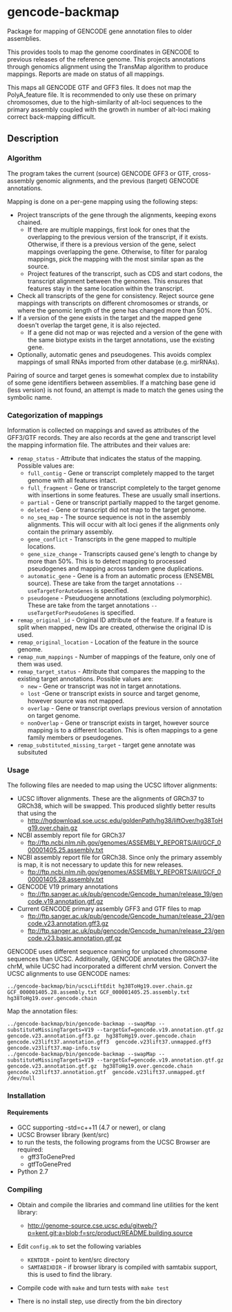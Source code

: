 # gencode-backmap
Package for mapping of GENCODE gene annotation files to older assemblies.

This provides tools to map the genome coordinates in GENCODE to previous
releases of the reference genome.  This projects annotations through genomics
alignment using the TransMap algorithm to produce mappings.  Reports are made
on status of all mappings.

This maps all GENCODE GTF and GFF3 files. It does not map the PolyA_feature
file. It is recommended to only use these on primary chromosomes, due to the
high-similarity of alt-loci sequences to the primary assembly coupled with the
growth in number of alt-loci making correct back-mapping difficult.

## Description

### Algorithm

The program takes the current (source) GENCODE GFF3 or GTF, cross-assembly
genomic alignments, and the previous (target) GENCODE annotations.

Mapping is done on a per-gene mapping using the following steps:

- Project transcripts of the gene through the alignments, keeping
  exons chained.
  - If there are multiple mappings, first look for ones that the overlapping
    to the previous version of the transcript, if it exists.  Otherwise, if
    there is a previous version of the gene, select mappings overlapping the
    gene.  Otherwise, to filter for paralog mappings, pick the mapping with
    the most similar span as the source.
  - Project features of the transcript, such as CDS and start codons,
    the transcript alignment between the genomes.  This ensures that
    features stay in the same location within the transcript.
- Check all transcripts of the gene for consistency.  Reject source gene mappings
  with transcripts on different chromosomes or strands, or where
  the genomic length of the gene has changed more than 50%.
- If a version of the gene exists in the target and the mapped gene doesn't
  overlap the target gene, it is also rejected.
  - If a gene did not map or was rejected and a version of the gene with the
    same biotype exists in the target annotations, use the existing gene.
- Optionally, automatic genes and pseudogenes.  This avoids complex mappings of
  small RNAs imported from other database (e.g. mirRNAs).

Pairing of source and target genes is somewhat complex due to instability of
some gene identifiers between assemblies.  If a matching base gene id (less
version) is not found, an attempt is made to match the genes using the
symbolic name.


### Categorization of mappings 

Information is collected on mappings and saved as attributes of the
GFF3/GTF records.  They are also records at the gene and transcript level
the mapping information file.  The attributes and their values are:

- `remap_status` - Attribute that indicates the status of the mapping. Possible values are:
  - `full_contig` - Gene or transcript completely mapped to the target genome with all features intact.
  - `full_fragment` -  Gene or transcript completely to the target genome with insertions in some features.
      These are usually small insertions.
  - `partial` - Gene or transcript partially mapped to the target genome.
  - `deleted` - Gene or transcript did not map to the target genome.
  - `no_seq_map` - The source sequence is not in the assembly alignments. This
      will occur with alt loci genes if the alignments only contain the primary assembly.
  - `gene_conflict` - Transcripts in the gene mapped to multiple locations.
  - `gene_size_change` - Transcripts caused gene's length to change by more than 50%.
     This is to detect mapping to processed pseudogenes and mapping across tandem gene duplications.
  - `automatic_gene` - Gene is a from an automatic process (ENSEMBL source).  These
     are take from the target annotations `--useTargetForAutoGenes` is specified.
  - `pseudogene` - Pseuduogene annotations (excluding polymorphic).  These
     are take from the target annotations `--useTargetForPseudoGenes` is specified.
- `remap_original_id` - Original ID attribute of the feature.  If a feature is split when mapped,
  new IDs are created, otherwise the original ID is used.
- `remap_original_location` - Location of the feature in the source genome.
- `remap_num_mappings` - Number of mappings of the feature, only one of them was used.
- `remap_target_status` - Attribute that compares the mapping to the existing target annotations. Possible values are:
  - `new` - Gene or transcript was not in target annotations.
  - `lost` -Gene or transcript exists in source and target genome, however source was not mapped.
  - `overlap` - Gene or transcript overlaps previous version of annotation on target genome.
  - `nonOverlap` - Gene or transcript exists in target, however source mapping is to a different location.
    This is often mappings to a gene family members or pseudogenes.
- `remap_substituted_missing_target` - target gene annotate was subsituted 

### Usage

The following files are needed to map using the UCSC liftover alignments:

- UCSC liftover alignments.  These are the alignments of GRCh37 to GRCh38,
  which will be swapped.  This produced slightly better results that using the
  - http://hgdownload.soe.ucsc.edu/goldenPath/hg38/liftOver/hg38ToHg19.over.chain.gz
- NCBI assembly report file for GRCh37
  - ftp://ftp.ncbi.nlm.nih.gov/genomes/ASSEMBLY_REPORTS/All/GCF_000001405.25.assembly.txt
- NCBI assembly report file for GRCh38.  Since only the primary assembly is
  map, it is not necessary to update this for new releases.
  - ftp://ftp.ncbi.nlm.nih.gov/genomes/ASSEMBLY_REPORTS/All/GCF_000001405.28.assembly.txt
- GENCODE V19 primary annotations
  - ftp://ftp.sanger.ac.uk/pub/gencode/Gencode_human/release_19/gencode.v19.annotation.gtf.gz
- Current GENCODE primary assembly GFF3 and GTF files to map
  - ftp://ftp.sanger.ac.uk/pub/gencode/Gencode_human/release_23/gencode.v23.annotation.gff3.gz
  - ftp://ftp.sanger.ac.uk/pub/gencode/Gencode_human/release_23/gencode.v23.basic.annotation.gtf.gz

GENCODE uses different sequence naming for unplaced chromosome sequences than
UCSC.  Additionally, GENCODE annotates the GRCh37-lite chrM, while UCSC had
incorporated a different chrM version.  Convert the UCSC alignments to
use GENCODE names:
```
../gencode-backmap/bin/ucscLiftEdit hg38ToHg19.over.chain.gz GCF_000001405.28.assembly.txt GCF_000001405.25.assembly.txt hg38ToHg19.over.gencode.chain
```

Map the annotation files:
```
../gencode-backmap/bin/gencode-backmap --swapMap --substituteMissingTargets=V19 --targetGxf=gencode.v19.annotation.gtf.gz gencode.v23.annotation.gff3.gz  hg38ToHg19.over.gencode.chain gencode.v23lift37.annotation.gff3  gencode.v23lift37.unmapped.gff3 gencode.v23lift37.map-info.tsv
../gencode-backmap/bin/gencode-backmap --swapMap --substituteMissingTargets=V19 --targetGxf=gencode.v19.annotation.gtf.gz gencode.v23.annotation.gtf.gz  hg38ToHg19.over.gencode.chain gencode.v23lift37.annotation.gtf  gencode.v23lift37.unmapped.gtf /dev/null
```

### Installation

#### Requirements
- GCC supporting -std=c++11 (4.7 or newer), or clang
- UCSC Browser library (kent/src)
- to run the tests, the following programs from the UCSC Browser are required:
  - gff3ToGenePred
  - gtfToGenePred
- Python 2.7

### Compiling

- Obtain and compile the libraries and command line utilities for the kent library:
  - http://genome-source.cse.ucsc.edu/gitweb/?p=kent.git;a=blob;f=src/product/README.building.source


- Edit `config.mk` to set the following variables
  - `KENTDIR` - point to kent/src directory
  - `SAMTABIXDIR` - if browser library is compiled with samtabix support, this
    is used to find the library.
- Compile code with `make` and turn tests with `make test`
- There is no install step, use directly from the bin directory
